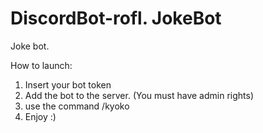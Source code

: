 # DiscordBot-rofl. JokeBot

Joke bot.

How to launch:
1. Insert your bot token
2. Add the bot to the server. (You must have admin rights)
3. use the command /kyoko <username>
4. Enjoy :)

